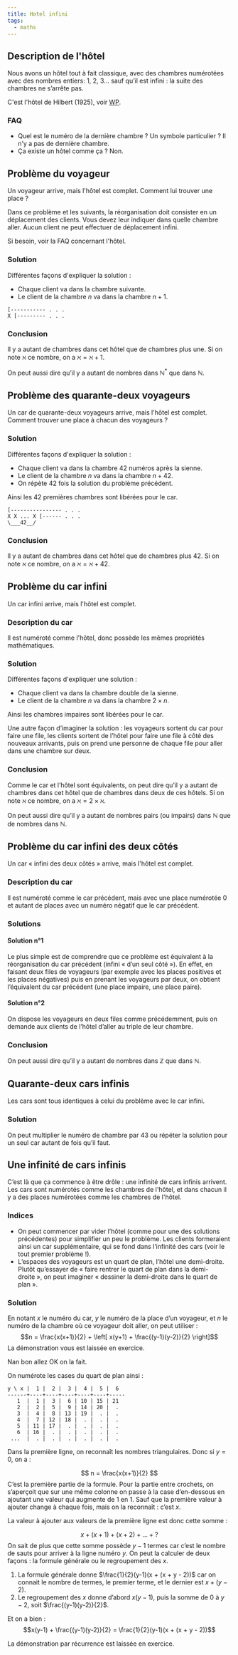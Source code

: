 ```yaml
---
title: Hotel infini
tags:
  - maths
---
```


## Description de l'hôtel

Nous avons un hôtel tout à fait classique, avec des chambres numérotées avec des nombres entiers: 1, 2, 3... sauf qu’il est infini : la suite des chambres ne s’arrête pas.

C'est l'hôtel de Hilbert (1925), voir [WP](https://fr.wikipedia.org/wiki/H%C3%B4tel_de_Hilbert).

### FAQ

- Quel est le numéro de la dernière chambre ? Un symbole particulier ?  Il n’y a pas de dernière chambre.
- Ça existe un hôtel comme ça ? Non.

## Problème du voyageur

Un voyageur arrive, mais l'hôtel est complet. Comment lui trouver une place ?

Dans ce problème et les suivants, la réorganisation doit consister en un déplacement des clients. Vous devez leur indiquer dans quelle chambre aller. Aucun client ne peut effectuer de déplacement infini.

Si besoin, voir la FAQ concernant l'hôtel.

### Solution

Différentes façons d'expliquer la solution :

- Chaque client va dans la chambre suivante.
- Le client de la chambre $n$ va dans la chambre $n+1$.

```plain
[----------- . . . 
X [--------- . . . 
```

### Conclusion

Il y a autant de chambres dans cet hôtel que de chambres plus une. Si on note $\aleph$ ce nombre, on a $\aleph = \aleph + 1$.

On peut aussi dire qu’il y a autant de nombres dans $\mathbb N^*$ que dans $\mathbb N$.

## Problème des quarante-deux voyageurs

Un car de quarante-deux voyageurs arrive, mais l'hôtel est complet. Comment trouver une place à chacun des voyageurs ?

### Solution

Différentes façons d'expliquer la solution :

- Chaque client va dans la chambre 42 numéros après la sienne.
- Le client de la chambre $n$ va dans la chambre $n+42$.
- On répète 42 fois la solution du problème précédent.

Ainsi les 42 premières chambres sont libérées pour le car.

```plain
[---------------- . . .
X X ... X [------ . . .
\___42__/
```

### Conclusion

Il y a autant de chambres dans cet hôtel que de chambres plus 42. Si on note $\aleph$ ce nombre, on a $\aleph = \aleph + 42$.

## Problème du car infini

Un car infini arrive, mais l'hôtel est complet.

### Description du car

Il est numéroté comme l'hôtel, donc possède les mêmes propriétés mathématiques.

### Solution

Différentes façons d'expliquer une solution :

- Chaque client va dans la chambre double de la sienne.
- Le client de la chambre $n$ va dans la chambre $2×n$.

Ainsi les chambres impaires sont libérées pour le car.

Une autre façon d’imaginer la solution : les voyageurs sortent du car pour faire une file, les clients sortent de l’hôtel pour faire une file à côté des nouveaux arrivants, puis on prend une personne de chaque file pour aller dans une chambre sur deux.

### Conclusion

Comme le car et l’hôtel sont équivalents, on peut dire qu’il y a autant de chambres dans cet hôtel que de chambres dans deux de ces hôtels. Si on note $\aleph$ ce nombre, on a $\aleph = 2×\aleph$.

On peut aussi dire qu’il y a autant de nombres pairs (ou impairs) dans $\mathbb N$ que de nombres dans $\mathbb N$.

## Problème du car infini des deux côtés

Un car « infini des deux côtés » arrive, mais l'hôtel est complet.

### Description du car

Il est numéroté comme le car précédent, mais avec une place numérotée 0 et autant de places avec un numéro négatif que le car précédent.

### Solutions

#### Solution n°1

Le plus simple est de comprendre que ce problème est équivalent à la réorganisation du car précédent (infini « d’un seul côté »). En effet, en faisant deux files de voyageurs (par exemple avec les places positives et les places négatives) puis en prenant les voyageurs par deux, on obtient l’équivalent du car précédent (une place impaire, une place paire).

#### Solution n°2

On dispose les voyageurs en deux files comme précédemment, puis on demande aux clients de l’hôtel d’aller au triple de leur chambre.

### Conclusion

On peut aussi dire qu’il y a autant de nombres dans $\mathbb Z$ que dans $\mathbb N$.

## Quarante-deux cars infinis

Les cars sont tous identiques à celui du problème avec le car infini.

### Solution

On peut multiplier le numéro de chambre par 43 ou répéter la solution pour un seul car autant de fois qu’il faut.

## Une infinité de cars infinis

C’est là que ça commence à être drôle : une infinité de cars infinis arrivent. Les cars sont numérotés comme les chambres de l'hôtel, et dans chacun il y a des places numérotées comme les chambres de l'hôtel.

### Indices

- On peut commencer par vider l’hôtel (comme pour une des solutions précédentes) pour simplifier un peu le problème. Les clients formeraient ainsi un car supplémentaire, qui se fond dans l’infinité des cars (voir le tout premier problème !).
- L’espaces des voyageurs est un quart de plan, l’hôtel une demi-droite. Plutôt qu’essayer de « faire rentrer le quart de plan dans la demi-droite », on peut imaginer « dessiner la demi-droite dans le quart de plan ».

### Solution

En notant $x$ le numéro du car, $y$ le numéro de la place d’un voyageur, et $n$ le numéro de la chambre où ce voyageur doit aller, on peut utiliser :
$$n = \frac{x(x+1)}{2} + \left[ x(y+1) + \frac{(y-1)(y-2)}{2} \right]$$
La démonstration vous est laissée en exercice.

Nan bon allez OK on la fait.

On numérote les cases du quart de plan ainsi :

```plain
y \ x |  1 |  2 |  3 |  4 |  5 |  6
------+----+----+----+----+----+-----
   1  |  1 |  3 |  6 | 10 | 15 | 21
   2  |  2 |  5 |  9 | 14 | 20 |  .
   3  |  4 |  8 | 13 | 19 |  . |  .
   4  |  7 | 12 | 18 |  . |  . |  .
   5  | 11 | 17 |  . |  . |  . |  .
   6  | 16 |  . |  . |  . |  . |  .
 ...  |  . |  . |  . |  . |  . |  .
```

Dans la première ligne, on reconnaît les nombres triangulaires. Donc si $y=0$, on a :

$$ n = \frac{x(x+1)}{2} $$
C’est la première partie de la formule. Pour la partie entre crochets, on s’aperçoit que sur une même colonne on passe à la case d’en-dessous en ajoutant une valeur qui augmente de 1 en 1. Sauf que la première valeur à ajouter change à chaque fois, mais on la reconnaît : c’est $x$.

La valeur à ajouter aux valeurs de la première ligne est donc cette somme :

$$ x + (x+1) + (x+2) + ... + ? $$
On sait de plus que cette somme possède $y-1$ termes car c’est le nombre de sauts pour arriver à la ligne numéro $y$. On peut la calculer de deux façons : la formule générale ou le regroupement des $x$.

1. La formule générale donne $\frac{1}{2}(y-1)(x + (x + y - 2))$ car on connait le nombre de termes, le premier terme, et le dernier est $x + (y-2)$.
2. Le regroupement des $x$ donne d’abord $x(y-1)$, puis la somme de 0 à $y-2$, soit $\frac{(y-1)(y-2)}{2}$.

Et on a bien :
$$x(y-1) + \frac{(y-1)(y-2)}{2} = \frac{1}{2}(y-1)(x + (x + y - 2))$$

La démonstration par récurrence est laissée en exercice.
